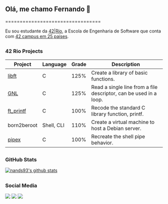 ## Olá, me chamo Fernando 👋
=================================

Eu sou estudante da [42|Rio](https://42.rio), a Escola de Engenharia de Software que conta com [42 campus em 25 países](https://www.42network.org/42-schools/).

##

### 42 Rio Projects

| Project                                                  |  Language  | Grade                                                                                                                                                                   | Description                                                           |
|----------------------------------------------------------|------------|------|-----------------------------------------------------------------------|
| [libft](https://github.com/nands93/libft)               | C          | 125% |Create a library of basic functions.                                                                                                                                                                      |
| [GNL](https://github.com/nands93/get_next_line)         | C          | 125% |Read a single line from a file descriptor, can be used in a loop.
| [ft_printf](https://github.com/nands93/ft_printf)       | C          | 100% |Recode the standard C library function, printf.             |
| born2beroot   | Shell, CLI | 110% |Create a virtual machine to host a Debian server.                     |
| [pipex](https://github.com/nands93/pipex)               | C          | 100% |Recreate the shell pipe behavior.                                     |                     |


##

### GitHub Stats
[![nands93's github stats](https://github-readme-stats.vercel.app/api?username=nands93&bg_color=7f7fd5,86a8e7,91eac9&title_color=fff&text_color=fff)](https://github.com/anuraghazra/github-readme-stats)
 
 ##
 
 ### Social Media
 
 <div>
  <a href="https://instagram.com/nndmrqs" target="_blank"><img src="https://img.shields.io/badge/-Instagram-%23E4405F?style=for-the-badge&logo=instagram&logoColor=white" target="_blank"></a>
  <a href = "mailto:femarque@student.42.rio"><img src="https://img.shields.io/badge/-Gmail-%23333?style=for-the-badge&logo=gmail&logoColor=white" target="_blank"></a>
  <a href="https://www.linkedin.com/in/nandsmarques" target="_blank"><img src="https://img.shields.io/badge/-LinkedIn-%230077B5?style=for-the-badge&logo=linkedin&logoColor=white" target="_blank"></a> 
</div>
